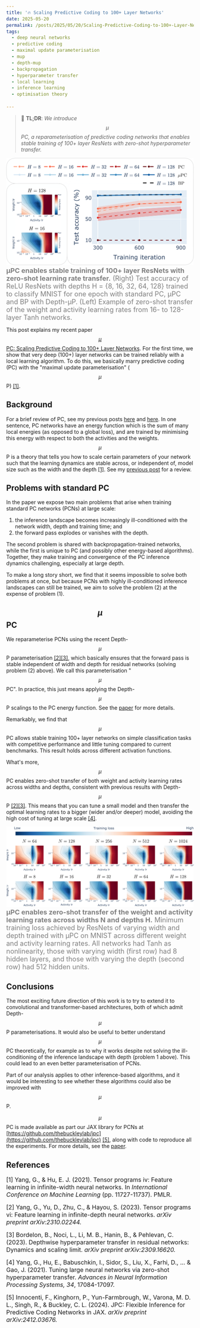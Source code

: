 ```yaml
---
title: '🔥 Scaling Predictive Coding to 100+ Layer Networks'
date: 2025-05-20
permalink: /posts/2025/05/20/Scaling-Predictive-Coding-to-100+-Layer-Networks/
tags:
  - deep neural networks
  - predictive coding
  - maximal update parameterisation
  - mup
  - depth-mup
  - backpropagation
  - hyperparameter transfer
  - local learning
  - inference learning
  - optimisation theory

---
```


>  📖 **TL;DR**: *We introduce $$\mu$$PC, a reparameterisation of predictive coding 
> networks that enables stable training of 100+ layer ResNets with zero-shot 
> hyperparameter transfer.*

<p align="left">
    <img src="https://raw.githubusercontent.com/francesco-innocenti/francesco-innocenti.github.io/master/_posts/imgs/mupc_spotlight_fig.png" style="zoom:50%;" />
    <span style="color:grey; font-size:large;">
        <b>μPC enables stable training of 100+ layer ResNets with zero-shot learning rate transfer.</b> 
        (Right) Test accuracy of ReLU ResNets with depths 
        H = {8, 16, 32, 64, 128} trained to classify MNIST for one epoch 
        with standard PC, μPC and BP with Depth-μP. (Left) 
        Example of zero-shot transfer of the weight and activity learning rates 
        from 16- to 128-layer Tanh networks.
    </span>
</p>

This post explains my recent paper [$$\mu$$PC: Scaling Predictive Coding to 100+
Layer Networks](https://arxiv.org/abs/2505.13124). For the first time, we show that very deep (100+) layer networks
can be trained reliably with a local learning algorithm. To do this, we basically
marry predictive coding (PC) with the "maximal update parameterisation" ($$\mu$$P) [[1]](#1).


## Background
For a brief review of PC, see my previous posts [here](https://francesco-innocenti.github.io/posts/2023/08/10/PC-as-a-2nd-Order-Method/) and [here](https://francesco-innocenti.github.io/posts/2024/10/01/The-Energy-Landscape-of-Predictive-Coding-Networks/). 
In one sentence, PC networks have an energy function which is the sum of many 
local energies (as opposed to a global loss), and are trained by minimising this 
energy with respect to both the activities and the weights. $$\mu$$P is a theory 
that tells you how to scale certain parameters of your network such that the 
learning dynamics are stable across, or independent of, model size such as the 
width and the depth [[1]](#1). See my [previous post](https://francesco-innocenti.github.io/posts/2025/04/09/Infinite-Widths-&-Depths-Part-III-The-Maximal-Update-Parameterisation/) for a review.


## Problems with standard PC
In the paper we expose two main problems that arise when training standard PC 
networks (PCNs) at large scale:
1. the inference landscape becomes increasingly ill-conditioned with the network
width, depth and training time; and
2. the forward pass explodes or vanishes with the depth.

The second problem is shared with backpropagation-trained networks, while the 
first is unique to PC (and possibly other energy-based algorithms). Together, 
they make training and convergence of the PC inference dynamics challenging, 
especially at large depth.

To make a long story short, we find that it seems impossible to solve both 
problems at once, but because PCNs with highly ill-conditioned inference 
landscapes can still be trained, we aim to solve the problem (2) at the expense 
of problem (1).


## $$\mu$$PC
We reparameterise PCNs using the recent Depth-$$\mu$$P parameterisation [[2]](#2)[[3]](#3), 
which basically ensures that the forward pass is stable independent of width and 
depth for residual networks (solving problem (2) above). We call this 
parameterisation "$$\mu$$PC". In practice, this just means applying the 
Depth-$$\mu$$P scalings to the PC energy function. See the [paper](https://arxiv.org/abs/2505.13124) 
for more details.

Remarkably, we find that $$\mu$$PC allows stable training 100+ layer networks
on simple classification tasks with competitive performance and little tuning
compared to current benchmarks. This result holds across different activation
functions.

What's more, $$\mu$$PC enables zero-shot transfer of both weight and activity 
learning rates across widths and depths, consistent with previous results with 
Depth-$$\mu$$P [[2]](#2)[[3]](#3). This means that you can tune a small model 
and then transfer the optimal learning rates to a bigger (wider and/or deeper) 
model, avoiding the high cost of tuning at large scale [[4]](#4).

<p align="left">
    <img src="https://raw.githubusercontent.com/francesco-innocenti/francesco-innocenti.github.io/master/_posts/imgs/mupc_width_depth_transfer_tanh.png" style="zoom:50%;" />
    <span style="color:grey; font-size:large;">
        <b>μPC enables zero-shot transfer of the weight and activity learning rates across widths N and depths H.</b> 
        Minimum training loss achieved by ResNets of varying width and depth 
        trained with μPC on MNIST across different weight and activity 
        learning rates. All networks had Tanh as nonlinearity, those with 
        varying width (first row) had 8 hidden layers, and those with varying 
        the depth (second row) had 512 hidden units.
    </span>
</p>


## Conclusions
The most exciting future direction of this work is to try to extend it to 
convolutional and transformer-based architectures, both of which admit 
Depth-$$\mu$$P parameterisations. It would also be useful to better understand 
$$\mu$$PC theoretically, for example as to why it works despite not solving the 
ill-conditioning of the inference landscape with depth (problem 1 above). This
could lead to an even better parameterisation of PCNs.

Part of our analysis applies to other inference-based algorithms, and it would
be interesting to see whether these algorithms could also be improved with 
$$\mu$$P.

$$\mu$$PC is made available as part our JAX library for PCNs at 
[https://github.com/thebuckleylab/jpc](https://github.com/thebuckleylab/jpc) [[5]](#5), 
along with code to reproduce all the experiments. For more details, see the 
[paper](https://arxiv.org/abs/2505.13124).


## References

<p> <font size="3"> <a id="1">[1]</a> 
Yang, G., & Hu, E. J. (2021). Tensor programs iv: Feature learning in infinite-width neural networks. 
In <i>International Conference on Machine Learning</i> (pp. 11727-11737). PMLR.</font> </p>

<p> <font size="3"> <a id="2">[2]</a> 
Yang, G., Yu, D., Zhu, C., & Hayou, S. (2023). Tensor programs vi: Feature learning in infinite-depth neural networks. <i>arXiv preprint arXiv:2310.02244.</i> </font> </p>

<p> <font size="3"> <a id="3">[3]</a> 
Bordelon, B., Noci, L., Li, M. B., Hanin, B., & Pehlevan, C. (2023). Depthwise hyperparameter transfer in residual networks: Dynamics and scaling limit. <i>arXiv preprint arXiv:2309.16620.</i> </font> </p>

<p> <font size="3"> <a id="4">[4]</a> 
Yang, G., Hu, E., Babuschkin, I., Sidor, S., Liu, X., Farhi, D., ... & Gao, J. (2021). 
Tuning large neural networks via zero-shot hyperparameter transfer. 
<i>Advances in Neural Information Processing Systems, 34</i>, 17084-17097.</font> </p>

<p> <font size="3"> <a id="5">[5]</a> 
Innocenti, F., Kinghorn, P., Yun-Farmbrough, W., Varona, M. D. L., Singh, R., & Buckley, C. L. (2024). JPC: Flexible Inference for Predictive Coding Networks in JAX. <i>arXiv preprint arXiv:2412.03676.</i> </font> </p>
